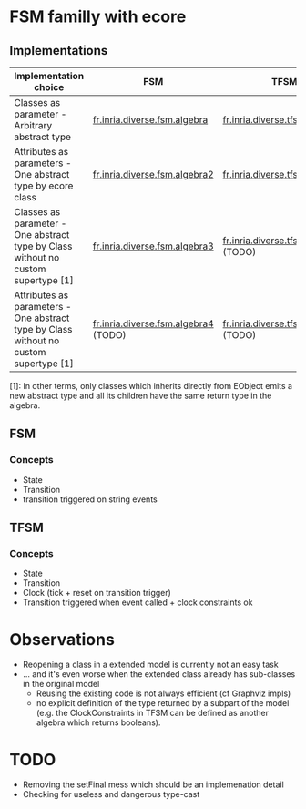 # FSM familly with ecore

## Implementations

| Implementation choice                    | FSM                                      | TFSM                                     |
| ---------------------------------------- | ---------------------------------------- | ---------------------------------------- |
| Classes as parameter - Arbitrary abstract type | [fr.inria.diverse.fsm.algebra](fr.inria.diverse.fsm.algebra) | [fr.inria.diverse.tfsm.algebra](fr.inria.diverse.tfsm.algebra) |
| Attributes as parameters - One abstract type by ecore class | [fr.inria.diverse.fsm.algebra2](fr.inria.diverse.fsm.algebra2) | [fr.inria.diverse.tfsm.algebra2](fr.inria.diverse.tfsm.algebra2) |
| Classes as parameter - One abstract type by Class without no custom supertype [1] | [fr.inria.diverse.fsm.algebra3](fr.inria.diverse.fsm.algebra3) | [fr.inria.diverse.tfsm.algebra3](fr.inria.diverse.tfsm.algebra3) (TODO) |
| Attributes as parameters - One abstract type by Class without no custom supertype [1] | [fr.inria.diverse.fsm.algebra4](fr.inria.diverse.fsm.algebra4) (TODO) | [fr.inria.diverse.tfsm.algebra4](fr.inria.diverse.tfsm.algebra4) (TODO) |

[1]: In other terms, only classes which inherits directly from EObject emits a new abstract type and all its children have the same return type in the algebra.

## FSM

### Concepts

- State
- Transition
- transition triggered on string events

## TFSM

### Concepts

- State
- Transition
- Clock (tick + reset on transition trigger)
- Transition triggered when event called + clock constraints ok

# Observations
*   Reopening a class in a extended model is currently not an easy task
*   ... and it's even worse when the extended class already has sub-classes in the original model
    * Reusing the existing code is not always efficient (cf Graphviz impls)
    * no explicit definition of the type returned by a subpart of the model (e.g. the ClockConstraints in TFSM can be defined as another algebra which returns booleans).

# TODO
  * Removing the setFinal mess which should be an implemenation detail
  * Checking for useless and dangerous type-cast
